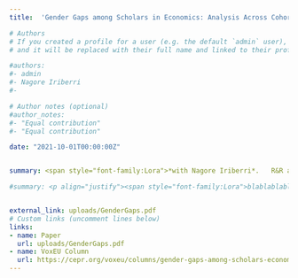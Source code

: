 ```yaml
---
title:  'Gender Gaps among Scholars in Economics: Analysis Across Cohorts'

# Authors
# If you created a profile for a user (e.g. the default `admin` user), write the username (folder name) here
# and it will be replaced with their full name and linked to their profile.

#authors:
#- admin 
#- Nagore Iriberri
#- 

# Author notes (optional)
#author_notes:
#- "Equal contribution"
#- "Equal contribution"

date: "2021-10-01T00:00:00Z"


summary: <span style="font-family:Lora">*with Nagore Iriberri*.   R&R at the International Economic Review</span></br><p align="justify"><span style="font-family:Lora">We study the evolution of gender gaps, both in terms of representation and research output, among cohorts of scholars in economics over the past 9 decades (1933-2019) using a sample of economists who have published at least once in any of the 36 high impact journals (Card et al., 2022). With respect to representation, there has been a clear increase of the female share among scholars, but we find evidence of both vertical segregation based on prominence and horizontal segregation based on research fields. With respect to gender gaps in output, women publish fewer articles than men, and more concerningly, the negative gender gap showed no sign of convergence since the 1940s, although there is substantial heterogeneity in the type of publication. The negative gender gap in publications is mostly explained by women having shorter active academic careers. </span>

#summary: <p align="justify"><span style="font-family:Lora">blablablabla </br></br><ins>Presented at</ins>&colon; </span>


external_link: uploads/GenderGaps.pdf
# Custom links (uncomment lines below)
links:
- name: Paper
  url: uploads/GenderGaps.pdf
- name: VoxEU Column
  url: https://cepr.org/voxeu/columns/gender-gaps-among-scholars-economics-analysis-across-cohorts
---
```


